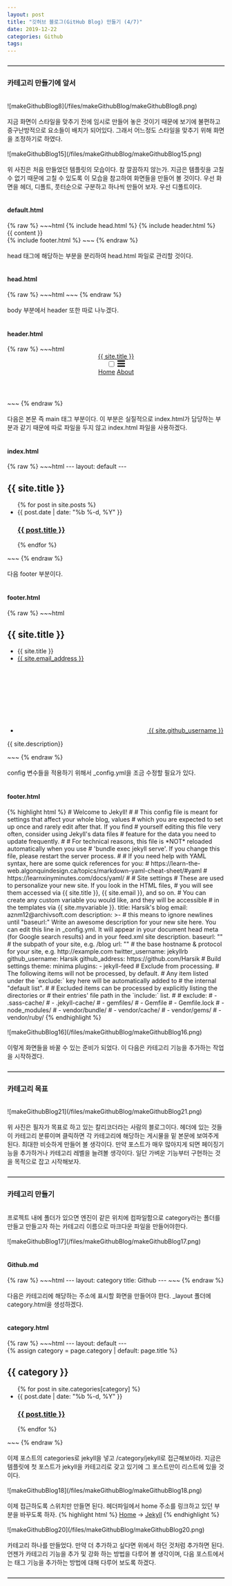 ```yaml
---
layout: post
title: "깃허브 블로그(GitHub Blog) 만들기 (4/7)"
date: 2019-12-22
categories: Github
tags: 
---
```

<div style="display:none;">
카테고리 만들기
</div>
<hr style="display:block !important; margin:25px 0; border:1px solid #c3c3c3">
<h3>카테고리 만들기에 앞서</h3>
<br>
![makeGithubBlog8](/files/makeGithubBlog/makeGithubBlog8.png)
<br><br>
지금 화면이 스타일을 맞추기 전에 임시로 만들어 놓은 것이기 때문에 보기에 불편하고 중구난방적으로 요소들이 배치가 되어있다. 그래서 어느정도 스타일을 맞추기 위해 화면을 조정하기로 하였다.
<br><br>
![makeGithubBlog15](/files/makeGithubBlog/makeGithubBlog15.png)
<br><br>
위 사진은 처음 만들었던 템플릿의 모습이다. 참 깔끔하지 않는가. 지금은 템플릿을 고칠 수 없기 때문에 고칠 수 있도록 이 모습을 참고하여 화면들을 만들어 볼 것이다. 우선 화면을 헤더, 디폴트, 풋터순으로 구분하고 하나씩 만들어 보자. 우선 디폴트이다.
<br><br>
<h4>default.html</h4>
{% raw %}
~~~html
<!DOCTYPE html>
<html>
	{% include head.html %}
	<body>
		{% include header.html %}
		<main class="page-content" aria-label="Content">
			<div class="wrapper">
				<div class="page-content">
					<div class="wrapper">
						{{ content }}
					</div>
				</div>
			</div>
		</main>
		{% include footer.html %}
	</body>
</html>
~~~
{% endraw %}
<br><br>
head 태그에 해당하는 부분을 분리하여 head.html 파일로 관리할 것이다. 
<br><br>
<h4>head.html</h4>
{% raw %}
~~~html
<head>
<meta charset="utf-8">
<meta http-equiv="X-UA-Compatible" content="IE=edge">
<meta name="viewport" content="width=device-width, initial-scale=1"><!-- Begin Jekyll SEO tag v2.6.1 -->
<title>{% if page.title %}{{ page.title }}{% else %}{{ site.title }}{% endif %}</title>
<meta name="generator" content="Jekyll v4.0.0" />
<meta property="og:title" content="{% if page.title %}{{ page.title }}{% else %}{{ site.title }}{% endif %}" />
<meta property="og:locale" content="en_KR" />
<meta name="description" content="{{ site.description }}">
<meta property="og:description" content="{{ site.description }}">
<link rel="canonical" href="{{ page.url | replace:'index.html','' | prepend: site.baseurl | prepend: site.url }}">
<meta property="og:url" content="{% if page.baseurl %}{{ page.baseurl }}{% else %}{{ site.baseurl }}{% endif %}" />
<meta property="og:site_name" content="{% if page.site_name %}{{ page.site_name }}{% else %}{{ site.site_name }}{% endif %}" />
<script type="application/ld+json">
{"url":"http://localhost:4001/","headline":"Your awesome title","description":"Write an awesome description for your new site here. You can edit this line in _config.yml. It will appear in your document head meta (for Google search results) and in your feed.xml site description.","name":"Your awesome title","@type":"WebSite","@context":"https://schema.org"}</script>
<!-- End Jekyll SEO tag -->
<link rel="stylesheet" href="{{ "/assets/main.css" | prepend: site.baseurl }}" />
<link type="application/atom+xml" rel="alternate" href="{{ "/feed.xml" | prepend: site.baseurl }}" title="{% if page.title %}{{ page.title }}{% else %}{{ site.title }}{% endif %}" />
</head>
~~~
{% endraw %}
<br><br>
body 부분에서 header 또한 따로 나누겠다.
<br><br>
<h4>header.html</h4>
{% raw %}
~~~html
<header class="site-header" role="banner">
	<div class="wrapper">
		<a class="site-title" rel="author" href="/">{{ site.title }}</a>
		<nav class="site-nav">
			<input type="checkbox" id="nav-trigger" class="nav-trigger" />
			<label for="nav-trigger">
				<span class="menu-icon">
					<svg viewBox="0 0 18 15" width="18px" height="15px">
						<path
							d="M18,1.484c0,0.82-0.665,1.484-1.484,1.484H1.484C0.665,2.969,0,2.304,0,1.484l0,0C0,0.665,0.665,0,1.484,0 h15.032C17.335,0,18,0.665,18,1.484L18,1.484z M18,7.516C18,8.335,17.335,9,16.516,9H1.484C0.665,9,0,8.335,0,7.516l0,0 c0-0.82,0.665-1.484,1.484-1.484h15.032C17.335,6.031,18,6.696,18,7.516L18,7.516z M18,13.516C18,14.335,17.335,15,16.516,15H1.484 C0.665,15,0,14.335,0,13.516l0,0c0-0.82,0.665-1.483,1.484-1.483h15.032C17.335,12.031,18,12.695,18,13.516L18,13.516z"
						/>
					</svg>
				</span>
			</label>
			<div class="trigger">
				<a class="page-link" href="{{ site.baseurl }}/">Home</a>
				<a class="page-link" href="{{ site.baseurl }}/about">About</a>
			</div>
		</nav>
	</div>
</header>
~~~
{% endraw %}
<br><br>
다음은 본문 즉 main 태그 부분이다. 이 부분은 실질적으로 index.html가 담당하는 부분과 같기 때문에 따로 파일을 두지 않고 index.html 파일을 사용하겠다.
<br><br>
<h4>index.html</h4>
{% raw %}
~~~html
---
layout: default
---
<div class="home">
	<h2 class="post-list-heading">{{ site.title }}</h2>
	<ul class="post-list">
		{% for post in site.posts %}
		<li>
			<span class="post-meta">{{ post.date | date: "%b %-d, %Y" }}</span>
			<h3>
				<a class="post-link" href="{{ post.url | prepend: site.baseurl }}"
					>{{ post.title }}</a
				>
			</h3>
		</li>
		{% endfor %}
	</ul>
</div>
~~~
{% endraw %}
<br><br>
다음 footer 부분이다.
<br><br>
<h4>footer.html</h4>
{% raw %}
~~~html
<footer class="site-footer h-card">
	<data class="u-url" href="/"></data>
	<div class="wrapper">
		<h2 class="footer-heading">{{ site.title }}</h2>
		<div class="footer-col-wrapper">
			<div class="footer-col footer-col-1">
				<ul class="contact-list">
					<li class="p-name">{{ site.title }}</li>
					<li>
						<a class="u-email" href="{{ site.email_address }}"
							>{{ site.email_address }}</a
						>
					</li>
				</ul>
			</div>
			<div class="footer-col footer-col-2">
				<ul class="social-media-list">
					<li>
						<a href="{{ site.github_address }}"
							><svg class="svg-icon">
								<use xlink:href="/assets/minima-social-icons.svg#github"></use>
							</svg>
							<span class="username">{{ site.github_username }}</span></a
						>
					</li>
				</ul>
			</div>
			<div class="footer-col footer-col-3">
				<p>
					{{ site.description}}
				</p>
			</div>
		</div>
	</div>
</footer>
~~~
{% endraw %}
<br><br>
config 변수들을 적용하기 위해서 _config.yml을 조금 수정할 필요가 있다.
<br><br>
<h4>footer.html</h4>
{% highlight html %}
# Welcome to Jekyll!
#
# This config file is meant for settings that affect your whole blog, values
# which you are expected to set up once and rarely edit after that. If you find
# yourself editing this file very often, consider using Jekyll's data files
# feature for the data you need to update frequently.
#
# For technical reasons, this file is *NOT* reloaded automatically when you use
# 'bundle exec jekyll serve'. If you change this file, please restart the server process.
#
# If you need help with YAML syntax, here are some quick references for you: 
# https://learn-the-web.algonquindesign.ca/topics/markdown-yaml-cheat-sheet/#yaml
# https://learnxinyminutes.com/docs/yaml/
#
# Site settings
# These are used to personalize your new site. If you look in the HTML files,
# you will see them accessed via {{ site.title }}, {{ site.email }}, and so on.
# You can create any custom variable you would like, and they will be accessible
# in the templates via {{ site.myvariable }}.
title: Harsik's blog
email: aznm12@archivsoft.com
description: >- # this means to ignore newlines until "baseurl:"
  Write an awesome description for your new site here. You can edit this
  line in _config.yml. It will appear in your document head meta (for
  Google search results) and in your feed.xml site description.
baseurl: "" # the subpath of your site, e.g. /blog
url: "" # the base hostname & protocol for your site, e.g. http://example.com
twitter_username: jekyllrb
github_username:  Harsik
github_address: https://github.com/Harsik
# Build settings
theme: minima
plugins:
  - jekyll-feed
# Exclude from processing.
# The following items will not be processed, by default.
# Any item listed under the `exclude:` key here will be automatically added to
# the internal "default list".
#
# Excluded items can be processed by explicitly listing the directories or
# their entries' file path in the `include:` list.
#
# exclude:
#   - .sass-cache/
#   - .jekyll-cache/
#   - gemfiles/
#   - Gemfile
#   - Gemfile.lock
#   - node_modules/
#   - vendor/bundle/
#   - vendor/cache/
#   - vendor/gems/
#   - vendor/ruby/
{% endhighlight %}
<br><br>
![makeGithubBlog16](/files/makeGithubBlog/makeGithubBlog16.png)
<br><br>
이렇게 화면들을 바꿀 수 있는 준비가 되었다. 이 다음은 카테고리 기능을 추가하는 작업을 시작하겠다.
<hr style="display:block !important; margin:25px 0; border:1px solid #c3c3c3">
<h3>카테고리 목표</h3>
<br>
![makeGithubBlog21](/files/makeGithubBlog/makeGithubBlog21.png)
<br><br>
위 사진은 필자가 목표로 하고 있는 칼리코더라는 사람의 블로그이다. 헤더에 있는 것들이 카테고리 분류이며 클릭하면 각 카테고리에 해당하는 게시물을 밑 본문에 보여주게 된다. 최대한 비슷하게 만들어 볼 생각이다.
만약 포스트가 매우 많아지게 되면 페이징기능을 추가하거나 카테고리 레벨을 늘려볼 생각이다. 일단 가벼운 기능부터 구현하는 것을 목적으로 잡고 시작해보자.
<hr style="display:block !important; margin:25px 0; border:1px solid #c3c3c3">
<h3>카테고리 만들기</h3>
<br>
프로젝트 내에 폴더가 있으면 엔진이 같은 위치에 컴파일함으로 category라는 폴더를 만들고 만들고자 하는 카테고리 이름으로 마크다운 파일을 만들어야한다.
<br><br>
![makeGithubBlog17](/files/makeGithubBlog/makeGithubBlog17.png)
<br><br>
<h4>Github.md</h4>
{% raw %}
~~~html
---
layout: category
title: Github
---
~~~
{% endraw %}
<br><br>
다음은 카테고리에 해당하는 주소에 표시할 화면을 만들어야 한다. _layout 폴더에 category.html을 생성하겠다.
<br><br>
<h4>category.html</h4>
{% raw %}
~~~html
---
layout: default
---
<div class="home">
	{% assign category = page.category | default: page.title %}
	<h2 class="post-list-heading">{{ category }}</h2>
	<ul class="post-list">
		{% for post in site.categories[category] %}
		<li>
			<span class="post-meta">{{ post.date | date: "%b %-d, %Y" }}</span>
			<h3>
				<a class="post-link" href="{{ post.url | prepend: site.baseurl }}"
					>{{ post.title }}</a
				>
			</h3>
		</li>
		{% endfor %}
	</ul>
</div>
~~~
{% endraw %}
<br><br>
이제 포스트의 categories로 jekyll을 넣고 /category/jekyll로 접근해보아라. 지금은 템플릿에 첫 포스트가 jekyll을 카테고리로 갖고 있기에 그 포스트만이 리스트에 있을 것이다.
<br><br>
![makeGithubBlog18](/files/makeGithubBlog/makeGithubBlog18.png)
<br><br>
이제 접근하도록 스위치만 만들면 된다. 헤더파일에서 home 주소를 링크하고 있던 부분을 바꾸도록 하자. 
{% highlight html %}
<a class="page-link" href="{{ site.baseurl }}/">Home</a>
->
<a class="page-link" href="{{ site.baseurl }}/category/jekyll">Jekyll</a>
{% endhighlight %}
<br><br>
![makeGithubBlog20](/files/makeGithubBlog/makeGithubBlog20.png)
<br><br>
카테고리 하나를 만들었다. 만약 더 추가하고 싶다면 위에서 하던 것처럼 추가하면 된다. 언젠가 카테고리 기능을 추가 및 강화 하는 방법을 다루어 볼 생각이며, 다음 포스트에서는 태그 기능을 추가하는 방법에 대해 다루어 보도록 하겠다.
<hr style="display:block !important; margin:25px 0; border:1px solid #c3c3c3">

